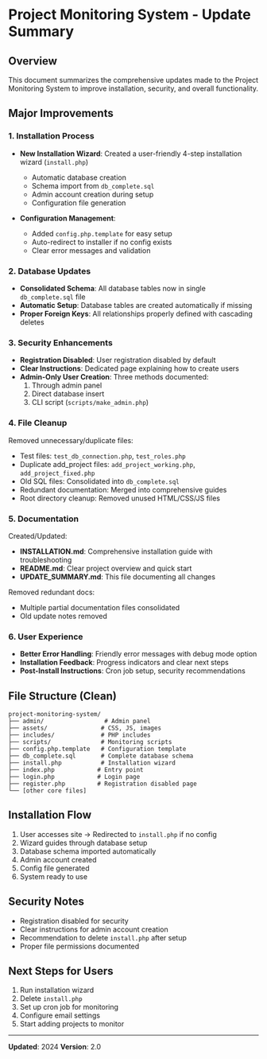 # Project Monitoring System - Update Summary

## Overview
This document summarizes the comprehensive updates made to the Project Monitoring System to improve installation, security, and overall functionality.

## Major Improvements

### 1. Installation Process
- **New Installation Wizard**: Created a user-friendly 4-step installation wizard (`install.php`)
  - Automatic database creation
  - Schema import from `db_complete.sql`
  - Admin account creation during setup
  - Configuration file generation

- **Configuration Management**: 
  - Added `config.php.template` for easy setup
  - Auto-redirect to installer if no config exists
  - Clear error messages and validation

### 2. Database Updates
- **Consolidated Schema**: All database tables now in single `db_complete.sql` file
- **Automatic Setup**: Database tables are created automatically if missing
- **Proper Foreign Keys**: All relationships properly defined with cascading deletes

### 3. Security Enhancements
- **Registration Disabled**: User registration disabled by default
- **Clear Instructions**: Dedicated page explaining how to create users
- **Admin-Only User Creation**: Three methods documented:
  1. Through admin panel
  2. Direct database insert
  3. CLI script (`scripts/make_admin.php`)

### 4. File Cleanup
Removed unnecessary/duplicate files:
- Test files: `test_db_connection.php`, `test_roles.php`
- Duplicate add_project files: `add_project_working.php`, `add_project_fixed.php`
- Old SQL files: Consolidated into `db_complete.sql`
- Redundant documentation: Merged into comprehensive guides
- Root directory cleanup: Removed unused HTML/CSS/JS files

### 5. Documentation
Created/Updated:
- **INSTALLATION.md**: Comprehensive installation guide with troubleshooting
- **README.md**: Clear project overview and quick start
- **UPDATE_SUMMARY.md**: This file documenting all changes

Removed redundant docs:
- Multiple partial documentation files consolidated
- Old update notes removed

### 6. User Experience
- **Better Error Handling**: Friendly error messages with debug mode option
- **Installation Feedback**: Progress indicators and clear next steps
- **Post-Install Instructions**: Cron job setup, security recommendations

## File Structure (Clean)
```
project-monitoring-system/
├── admin/                 # Admin panel
├── assets/               # CSS, JS, images
├── includes/             # PHP includes
├── scripts/              # Monitoring scripts
├── config.php.template   # Configuration template
├── db_complete.sql       # Complete database schema
├── install.php           # Installation wizard
├── index.php            # Entry point
├── login.php            # Login page
├── register.php         # Registration disabled page
└── [other core files]
```

## Installation Flow
1. User accesses site → Redirected to `install.php` if no config
2. Wizard guides through database setup
3. Database schema imported automatically
4. Admin account created
5. Config file generated
6. System ready to use

## Security Notes
- Registration disabled for security
- Clear instructions for admin account creation
- Recommendation to delete `install.php` after setup
- Proper file permissions documented

## Next Steps for Users
1. Run installation wizard
2. Delete `install.php`
3. Set up cron job for monitoring
4. Configure email settings
5. Start adding projects to monitor

---

**Updated**: 2024
**Version**: 2.0